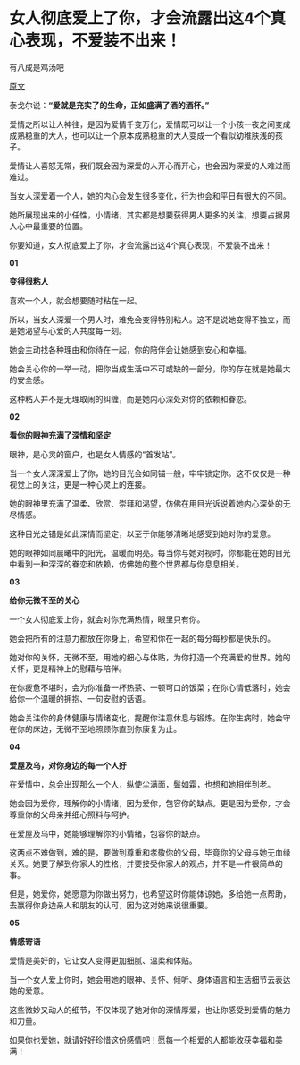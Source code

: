 # 女人彻底爱上了你，才会流露出这4个真心表现，不爱装不出来！

有八成是鸡汤吧

[原文](https://www.sohu.com/a/820396953_121948400)

泰戈尔说：<strong>“爱就是充实了的生命，正如盛满了酒的酒杯。”</strong>

爱情之所以让人神往，是因为爱情千变万化，爱情既可以让一个小孩一夜之间变成成熟稳重的大人，也可以让一个原本成熟稳重的大人变成一个看似幼稚肤浅的孩子。

爱情让人喜怒无常，我们既会因为深爱的人开心而开心，也会因为深爱的人难过而难过。

当女人深爱着一个人，她的内心会发生很多变化，行为也会和平日有很大的不同。

她所展现出来的小任性，小情绪，其实都是想要获得男人更多的关注，想要占据男人心中最重要的位置。

你要知道，女人彻底爱上了你，才会流露出这4个真心表现，不爱装不出来！


<strong>01</strong>

<strong>变得很粘人</strong>

喜欢一个人，就会想要随时粘在一起。

所以，当女人深爱一个男人时，难免会变得特别粘人。这不是说她变得不独立，而是她渴望与心爱的人共度每一刻。

她会主动找各种理由和你待在一起，你的陪伴会让她感到安心和幸福。

她会关心你的一举一动，把你当成生活中不可或缺的一部分，你的存在就是她最大的安全感。

这种粘人并不是无理取闹的纠缠，而是她内心深处对你的依赖和眷恋。


<strong>02</strong>

<strong>看你的眼神充满了深情和坚定</strong>

眼神，是心灵的窗户，也是女人情感的“首发站”。

当一个女人深深爱上了你，她的目光会如同锚一般，牢牢锁定你。这不仅仅是一种视觉上的关注，更是一种心灵上的连接。

她的眼神里充满了温柔、欣赏、崇拜和渴望，仿佛在用目光诉说着她内心深处的无尽情感。

这种目光之锚是如此深情而坚定，以至于你能够清晰地感受到她对你的爱意。

她的眼神如同晨曦中的阳光，温暖而明亮。每当你与她对视时，你都能在她的目光中看到一种深深的眷恋和依赖，仿佛她的整个世界都与你息息相关。


<strong>03</strong>

<strong>给你无微不至的关心</strong>

一个女人彻底爱上你，就会对你充满热情，眼里只有你。

她会把所有的注意力都放在你身上，希望和你在一起的每分每秒都是快乐的。

她对你的关怀，无微不至，用她的细心与体贴，为你打造一个充满爱的世界。她的关怀，更是精神上的慰藉与陪伴。

在你疲惫不堪时，会为你准备一杯热茶、一顿可口的饭菜；在你心情低落时，她会给你一个温暖的拥抱、一句安慰的话语。

她会关注你的身体健康与情绪变化，提醒你注意休息与锻炼。在你生病时，她会守在你的床边，无微不至地照顾你直到你康复为止。


<strong>04</strong>

<strong>爱屋及乌，对你身边的每一个人好</strong>

在爱情中，总会出现那么一个人，纵使尘满面，鬓如霜，也想和她相伴到老。

她会因为爱你，理解你的小情绪，因为爱你，包容你的缺点。更是因为爱你，才会尊重你的父母亲并细心照料与呵护。

在爱屋及乌中，她能够理解你的小情绪，包容你的缺点。

这两点不难做到，难的是，要做到尊重和孝敬你的父母，毕竟你的父母与她无血缘关系。她要了解到你家人的性格，并要接受你家人的观点，并不是一件很简单的事。

但是，她爱你，她愿意为你做出努力，也希望这时你能体谅她，多给她一点帮助，去赢得你身边亲人和朋友的认可，因为这对她来说很重要。

<strong>05</strong>

<strong>情感寄语</strong>

爱情是美好的，它让女人变得更加细腻、温柔和体贴。

当一个女人爱上你时，她会用她的眼神、关怀、倾听、身体语言和生活细节去表达她的爱意。

这些微妙又动人的细节，不仅体现了她对你的深情厚爱，也让你感受到爱情的魅力和力量。

如果你也爱她，就请好好珍惜这份感情吧！愿每一个相爱的人都能收获幸福和美满！